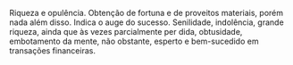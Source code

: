 Riqueza e opulência. Obtenção de fortuna e de proveitos materiais, porém nada
além disso. Indica o auge do sucesso. Senilidade, indolência, grande riqueza,
ainda que às vezes parcialmente per dida, obtusidade, embotamento da mente,
não obstante, esperto e bem-sucedido em transações financeiras.

